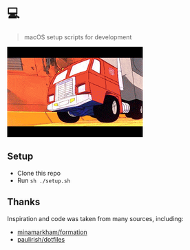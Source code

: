 # 💻

> macOS setup scripts for development

![optimus prime](optimus.gif)

## Setup

- Clone this repo
- Run `sh ./setup.sh`

## Thanks

Inspiration and code was taken from many sources, including:

- [minamarkham/formation](https://github.com/minamarkham/formation)
- [paulirish/dotfiles](https://github.com/paulirish/dotfiles)
